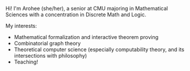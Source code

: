 Hi! I'm Arohee (she/her), a senior at CMU majoring in Mathematical Sciences with a concentration in Discrete Math and Logic. 

My interests:
- Mathematical formalization and interactive theorem proving
- Combinatorial graph theory
- Theoretical computer science (especially computability theory, and its intersections with philosophy)
- Teaching!
